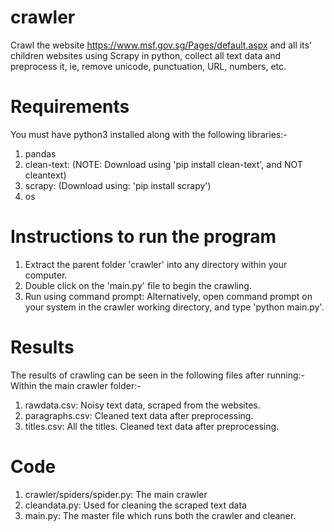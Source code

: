 # crawler
Crawl the website https://www.msf.gov.sg/Pages/default.aspx and all its' children websites using Scrapy in python, collect all text data and preprocess it, ie, remove unicode, punctuation, URL, numbers, etc.

# Requirements
You must have python3 installed along with the following libraries:-
1. pandas
2. clean-text: (NOTE: Download using 'pip install clean-text', and NOT cleantext)
3. scrapy: (Download using: 'pip install scrapy')
4. os

# Instructions to run the program
1. Extract the parent folder 'crawler' into any directory within your computer.
2. Double click on the 'main.py' file to begin the crawling.
3. Run using command prompt: Alternatively, open command prompt on your system in the crawler working directory, and type 'python main.py'.

# Results
The results of crawling can be seen in the following files after running:-
Within the main crawler folder:-
1. rawdata.csv: Noisy text data, scraped from the websites.
2. paragraphs.csv: Cleaned text data after preprocessing.
3. titles.csv: All the titles. Cleaned text data after preprocessing.

# Code
1. crawler/spiders/spider.py: The main crawler
2. cleandata.py: Used for cleaning the scraped text data
3. main.py: The master file which runs both the crawler and cleaner.
